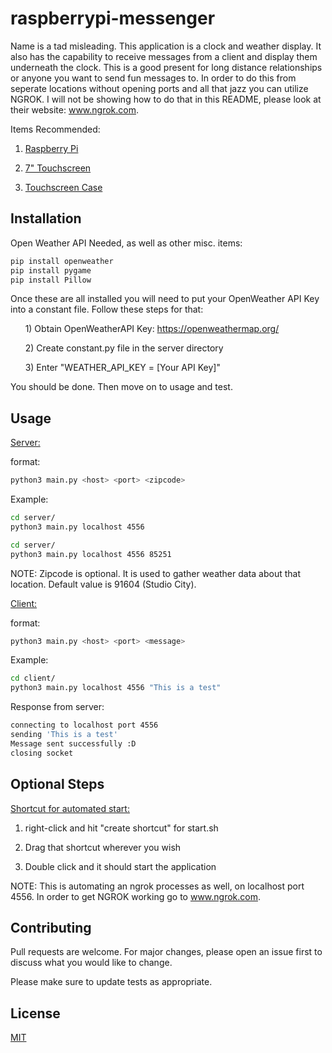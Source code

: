 # raspberrypi-messenger

Name is a tad misleading. This application is a clock and weather display. It also has the capability to receive messages from a client and display
them underneath the clock. This is a good present for long distance relationships or anyone you want to send fun messages to. In order
to do this from seperate locations without opening ports and all that jazz you can utilize NGROK. I will not be showing how to do that
in this README, please look at their website: www.ngrok.com.

Items Recommended:

1) [Raspberry Pi](https://www.amazon.com/Raspberry-Model-Quad-Core-Bluetooth/dp/B08C4SK5C3/ref=sr_1_13?dchild=1&keywords=raspberry+pi+4&qid=1607539165&sr=8-13)

2) [7" Touchscreen](https://www.amazon.com/Raspberry-Pi-7-Touchscreen-Display/dp/B0153R2A9I/ref=sr_1_3?crid=2H2S8ZSI95LJB&dchild=1&keywords=7+inch+raspberry+pi+screen&qid=1607539205&sprefix=7inch+raspberry+pi%2Caps%2C211&sr=8-3)

3) [Touchscreen Case](https://www.amazon.com/Raspberry-Screen-Monitor-Touchscreen-Display/dp/B081VT2CPW/ref=sr_1_9?dchild=1&keywords=7+inch+raspberry+pi+screen+case&qid=1607539239&sr=8-9)

## Installation

Open Weather API Needed, as well as other misc. items:

```bash
pip install openweather
pip install pygame
pip install Pillow
```

Once these are all installed you will need to put your OpenWeather API Key into a constant file.
Follow these steps for that:

&nbsp;&nbsp;&nbsp;&nbsp;&nbsp;&nbsp;1) Obtain OpenWeatherAPI Key: https://openweathermap.org/

&nbsp;&nbsp;&nbsp;&nbsp;&nbsp;&nbsp;2) Create constant.py file in the server directory

&nbsp;&nbsp;&nbsp;&nbsp;&nbsp;&nbsp;3) Enter "WEATHER_API_KEY = [Your API Key]"

You should be done. Then move on to usage and test.

## Usage

<ins>Server:</ins>

format:
```bash
python3 main.py <host> <port> <zipcode>
```

Example:

```bash
cd server/
python3 main.py localhost 4556
```

```bash
cd server/
python3 main.py localhost 4556 85251
```

NOTE: Zipcode is optional. It is used to gather weather data about that location. Default value is 91604 (Studio City).

<ins>Client:</ins>

format:
```bash
python3 main.py <host> <port> <message>
```

Example:

```bash
cd client/
python3 main.py localhost 4556 "This is a test"
```
Response from server:

```bash
connecting to localhost port 4556
sending 'This is a test'
Message sent successfully :D
closing socket
```

## Optional Steps

<ins>Shortcut for automated start:</ins>

1) right-click and hit "create shortcut" for start.sh

2) Drag that shortcut wherever you wish

3) Double click and it should start the application

NOTE: This is automating an ngrok processes as well, on localhost port 4556. In order to get NGROK working go to www.ngrok.com.

## Contributing
Pull requests are welcome. For major changes, please open an issue first to discuss what you would like to change.

Please make sure to update tests as appropriate.

## License
[MIT](https://choosealicense.com/licenses/mit/)
